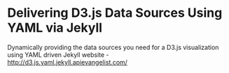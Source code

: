 # Delivering D3.js Data Sources Using YAML via Jekyll

Dynamically providing the data sources you need for a D3.js visualization using YAML driven Jekyll website - http://d3.js.yaml.jekyll.apievangelist.com/
